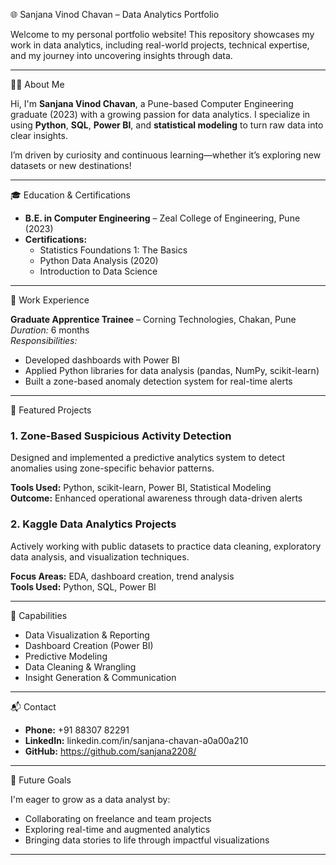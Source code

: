 🌐 Sanjana Vinod Chavan – Data Analytics Portfolio

Welcome to my personal portfolio website! This repository showcases my work in data analytics, including real-world projects, technical expertise, and my journey into uncovering insights through data.

---

👩‍💻 About Me

Hi, I'm **Sanjana Vinod Chavan**, a Pune-based Computer Engineering graduate (2023) with a growing passion for data analytics. I specialize in using **Python**, **SQL**, **Power BI**, and **statistical modeling** to turn raw data into clear insights.

I’m driven by curiosity and continuous learning—whether it’s exploring new datasets or new destinations!

---

🎓 Education & Certifications

- **B.E. in Computer Engineering** – Zeal College of Engineering, Pune (2023)
- **Certifications:**
  - Statistics Foundations 1: The Basics
  - Python Data Analysis (2020)
  - Introduction to Data Science

---

💼 Work Experience

**Graduate Apprentice Trainee** – Corning Technologies, Chakan, Pune  
*Duration:* 6 months  
*Responsibilities:*
- Developed dashboards with Power BI
- Applied Python libraries for data analysis (pandas, NumPy, scikit-learn)
- Built a zone-based anomaly detection system for real-time alerts

---

📂 Featured Projects

### 1. Zone-Based Suspicious Activity Detection
Designed and implemented a predictive analytics system to detect anomalies using zone-specific behavior patterns.

**Tools Used:** Python, scikit-learn, Power BI, Statistical Modeling  
**Outcome:** Enhanced operational awareness through data-driven alerts

### 2. Kaggle Data Analytics Projects
Actively working with public datasets to practice data cleaning, exploratory data analysis, and visualization techniques.

**Focus Areas:** EDA, dashboard creation, trend analysis  
**Tools Used:** Python, SQL, Power BI

---

🧠 Capabilities

- Data Visualization & Reporting
- Dashboard Creation (Power BI)
- Predictive Modeling
- Data Cleaning & Wrangling
- Insight Generation & Communication

---

📬 Contact

- **Phone:** +91 88307 82291
- **LinkedIn:** linkedin.com/in/sanjana-chavan-a0a00a210
- **GitHub:**   https://github.com/sanjana2208/

---


🚀 Future Goals

I'm eager to grow as a data analyst by:
- Collaborating on freelance and team projects
- Exploring real-time and augmented analytics
- Bringing data stories to life through impactful visualizations

---

  

